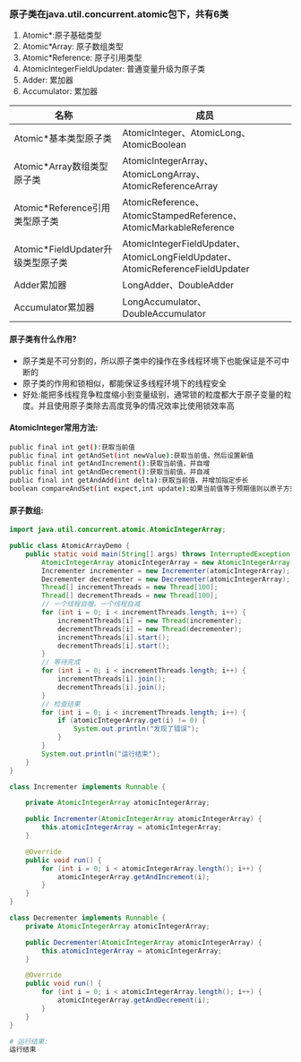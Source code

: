 ### 原子类在java.util.concurrent.atomic包下，共有6类

1. Atomic*:原子基础类型
2. Atomic*Array: 原子数组类型
3. Atomic*Reference: 原子引用类型
4. AtomicIntegerFieldUpdater: 普通变量升级为原子类
5. Adder: 累加器
6. Accumulator: 累加器

| 名称                              | 成员                                                         |
| --------------------------------- | ------------------------------------------------------------ |
| Atomic*基本类型原子类             | AtomicInteger、AtomicLong、AtomicBoolean                     |
| Atomic*Array数组类型原子类        | AtomicIntegerArray、AtomicLongArray、AtomicReferenceArray    |
| Atomic*Reference引用类型原子类    | AtomicReference、AtomicStampedReference、AtomicMarkableReference |
| Atomic*FieldUpdater升级类型原子类 | AtomicIntegerFieldUpdater、AtomicLongFieldUpdater、AtomicReferenceFieldUpdater |
| Adder累加器                       | LongAdder、DoubleAdder                                       |
| Accumulator累加器                 | LongAccumulator、DoubleAccumulator                           |



#### 原子类有什么作用?

* 原子类是不可分割的，所以原子类中的操作在多线程环境下也能保证是不可中断的
* 原子类的作用和锁相似，都能保证多线程环境下的线程安全
* 好处:能把多线程竞争粒度缩小到变量级别，通常锁的粒度都大于原子变量的粒度。并且使用原子类除去高度竞争的情况效率比使用锁效率高

#### AtomicInteger常用方法:

```bash
public final int get():获取当前值
public final int getAndSet(int newValue):获取当前值，然后设置新值
public final int getAndIncrement():获取当前值，并自增
public final int getAndDecrement():获取当前值，并自减
public final int getAndAdd(int delta):获取当前值，并增加指定步长
boolean compareAndSet(int expect,int update):如果当前值等于预期值则以原子方式将当前值更新为输入值
```

#### 原子数组:

```java
import java.util.concurrent.atomic.AtomicIntegerArray;

public class AtomicArrayDemo {
    public static void main(String[] args) throws InterruptedException {
        AtomicIntegerArray atomicIntegerArray = new AtomicIntegerArray(100);
        Incrementer incrementer = new Incrementer(atomicIntegerArray);
        Decrementer decrementer = new Decrementer(atomicIntegerArray);
        Thread[] incrementThreads = new Thread[100];
        Thread[] decrementThreads = new Thread[100];
        // 一个线程自增，一个线程自减
        for (int i = 0; i < incrementThreads.length; i++) {
            incrementThreads[i] = new Thread(incrementer);
            decrementThreads[i] = new Thread(decrementer);
            incrementThreads[i].start();
            decrementThreads[i].start();
        }
        // 等待完成
        for (int i = 0; i < incrementThreads.length; i++) {
            incrementThreads[i].join();
            decrementThreads[i].join();
        }
        // 检查结果
        for (int i = 0; i < incrementThreads.length; i++) {
            if (atomicIntegerArray.get(i) != 0) {
                System.out.println("发现了错误");
            }
        }
        System.out.println("运行结束");
    }
}

class Incrementer implements Runnable {

    private AtomicIntegerArray atomicIntegerArray;

    public Incrementer(AtomicIntegerArray atomicIntegerArray) {
        this.atomicIntegerArray = atomicIntegerArray;
    }

    @Override
    public void run() {
        for (int i = 0; i < atomicIntegerArray.length(); i++) {
            atomicIntegerArray.getAndIncrement(i);
        }
    }
}

class Decrementer implements Runnable {
    private AtomicIntegerArray atomicIntegerArray;

    public Decrementer(AtomicIntegerArray atomicIntegerArray) {
        this.atomicIntegerArray = atomicIntegerArray;
    }

    @Override
    public void run() {
        for (int i = 0; i < atomicIntegerArray.length(); i++) {
            atomicIntegerArray.getAndDecrement(i);
        }
    }
}
```

```bash
# 运行结果:
运行结束
```

